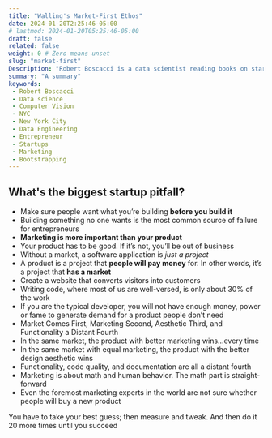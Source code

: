 ```yaml
---
title: "Walling's Market-First Ethos"
date: 2024-01-20T2:25:46-05:00
# lastmod: 2024-01-20T05:25:46-05:00
draft: false
related: false
weight: 0 # Zero means unset
slug: "market-first"
Description: "Robert Boscacci is a data scientist reading books on startups and micro-saas" # Keep to 150-160 chars
summary: "A summary"
keywords:
 - Robert Boscacci
 - Data science
 - Computer Vision
 - NYC
 - New York City
 - Data Engineering
 - Entrepreneur
 - Startups
 - Marketing
 - Bootstrapping
---
```


## What's the biggest startup pitfall?

* Make sure people want what you’re building __before you build it__
* Building something no one wants is the most common source of failure for entrepreneurs
* __Marketing is more important than your product__
* Your product has to be good. If it’s not, you’ll be out of business
* Without a market, a software application is _just a project_
* A product is a project that __people will pay money__ for. In other words, it’s a project that __has a market__
* Create a website that converts visitors into customers
* Writing code, where most of us are well-versed, is only about 30% of the work
* If you are the typical developer, you will not have enough money, power or fame to generate demand for a product people don’t need
* Market Comes First, Marketing Second, Aesthetic Third, and Functionality a Distant Fourth
* In the same market, the product with better marketing wins...every time
* In the same market with equal marketing, the product with the better design aesthetic wins
* Functionality, code quality, and documentation are all a distant fourth
* Marketing is about math and human behavior. The math part is straight-forward
* Even the foremost marketing experts in the world are not sure whether people will buy a new product

You have to take your best guess; then measure and tweak. And then do it 20 more times until you succeed
